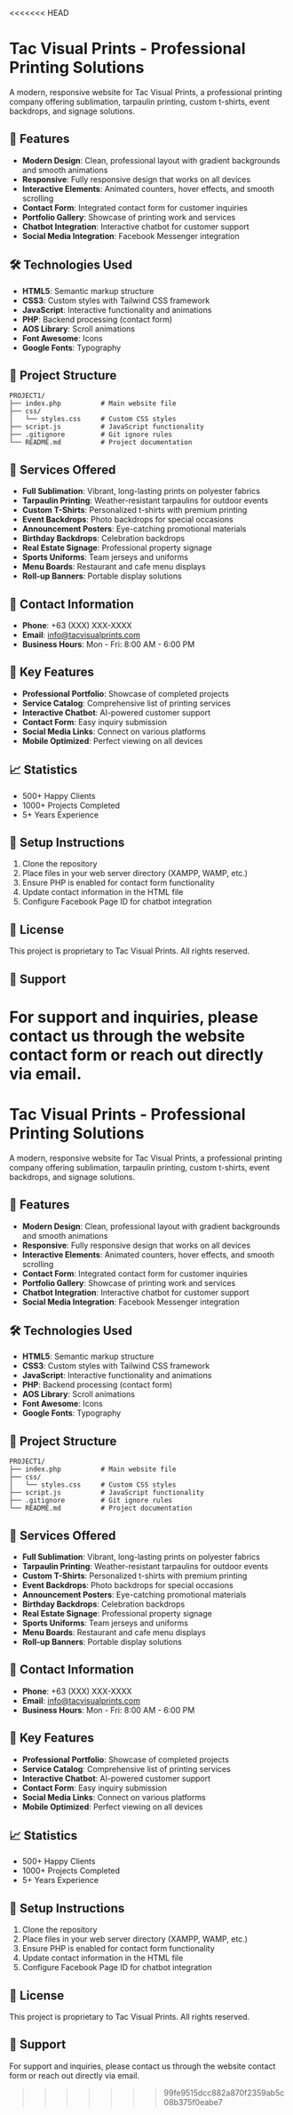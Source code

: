 <<<<<<< HEAD
# Tac Visual Prints - Professional Printing Solutions

A modern, responsive website for Tac Visual Prints, a professional printing company offering sublimation, tarpaulin printing, custom t-shirts, event backdrops, and signage solutions.

## 🎨 Features

- **Modern Design**: Clean, professional layout with gradient backgrounds and smooth animations
- **Responsive**: Fully responsive design that works on all devices
- **Interactive Elements**: Animated counters, hover effects, and smooth scrolling
- **Contact Form**: Integrated contact form for customer inquiries
- **Portfolio Gallery**: Showcase of printing work and services
- **Chatbot Integration**: Interactive chatbot for customer support
- **Social Media Integration**: Facebook Messenger integration

## 🛠️ Technologies Used

- **HTML5**: Semantic markup structure
- **CSS3**: Custom styles with Tailwind CSS framework
- **JavaScript**: Interactive functionality and animations
- **PHP**: Backend processing (contact form)
- **AOS Library**: Scroll animations
- **Font Awesome**: Icons
- **Google Fonts**: Typography

## 📁 Project Structure

```
PROJECT1/
├── index.php          # Main website file
├── css/
│   └── styles.css     # Custom CSS styles
├── script.js          # JavaScript functionality
├── .gitignore         # Git ignore rules
└── README.md          # Project documentation
```

## 🚀 Services Offered

- **Full Sublimation**: Vibrant, long-lasting prints on polyester fabrics
- **Tarpaulin Printing**: Weather-resistant tarpaulins for outdoor events
- **Custom T-Shirts**: Personalized t-shirts with premium printing
- **Event Backdrops**: Photo backdrops for special occasions
- **Announcement Posters**: Eye-catching promotional materials
- **Birthday Backdrops**: Celebration backdrops
- **Real Estate Signage**: Professional property signage
- **Sports Uniforms**: Team jerseys and uniforms
- **Menu Boards**: Restaurant and cafe menu displays
- **Roll-up Banners**: Portable display solutions

## 📱 Contact Information

- **Phone**: +63 (XXX) XXX-XXXX
- **Email**: info@tacvisualprints.com
- **Business Hours**: Mon - Fri: 8:00 AM - 6:00 PM

## 🎯 Key Features

- **Professional Portfolio**: Showcase of completed projects
- **Service Catalog**: Comprehensive list of printing services
- **Interactive Chatbot**: AI-powered customer support
- **Contact Form**: Easy inquiry submission
- **Social Media Links**: Connect on various platforms
- **Mobile Optimized**: Perfect viewing on all devices

## 📈 Statistics

- 500+ Happy Clients
- 1000+ Projects Completed
- 5+ Years Experience

## 🔧 Setup Instructions

1. Clone the repository
2. Place files in your web server directory (XAMPP, WAMP, etc.)
3. Ensure PHP is enabled for contact form functionality
4. Update contact information in the HTML file
5. Configure Facebook Page ID for chatbot integration

## 📝 License

This project is proprietary to Tac Visual Prints. All rights reserved.

## 🤝 Support

For support and inquiries, please contact us through the website contact form or reach out directly via email.
=======
# Tac Visual Prints - Professional Printing Solutions

A modern, responsive website for Tac Visual Prints, a professional printing company offering sublimation, tarpaulin printing, custom t-shirts, event backdrops, and signage solutions.

## 🎨 Features

- **Modern Design**: Clean, professional layout with gradient backgrounds and smooth animations
- **Responsive**: Fully responsive design that works on all devices
- **Interactive Elements**: Animated counters, hover effects, and smooth scrolling
- **Contact Form**: Integrated contact form for customer inquiries
- **Portfolio Gallery**: Showcase of printing work and services
- **Chatbot Integration**: Interactive chatbot for customer support
- **Social Media Integration**: Facebook Messenger integration

## 🛠️ Technologies Used

- **HTML5**: Semantic markup structure
- **CSS3**: Custom styles with Tailwind CSS framework
- **JavaScript**: Interactive functionality and animations
- **PHP**: Backend processing (contact form)
- **AOS Library**: Scroll animations
- **Font Awesome**: Icons
- **Google Fonts**: Typography

## 📁 Project Structure

```
PROJECT1/
├── index.php          # Main website file
├── css/
│   └── styles.css     # Custom CSS styles
├── script.js          # JavaScript functionality
├── .gitignore         # Git ignore rules
└── README.md          # Project documentation
```

## 🚀 Services Offered

- **Full Sublimation**: Vibrant, long-lasting prints on polyester fabrics
- **Tarpaulin Printing**: Weather-resistant tarpaulins for outdoor events
- **Custom T-Shirts**: Personalized t-shirts with premium printing
- **Event Backdrops**: Photo backdrops for special occasions
- **Announcement Posters**: Eye-catching promotional materials
- **Birthday Backdrops**: Celebration backdrops
- **Real Estate Signage**: Professional property signage
- **Sports Uniforms**: Team jerseys and uniforms
- **Menu Boards**: Restaurant and cafe menu displays
- **Roll-up Banners**: Portable display solutions

## 📱 Contact Information

- **Phone**: +63 (XXX) XXX-XXXX
- **Email**: info@tacvisualprints.com
- **Business Hours**: Mon - Fri: 8:00 AM - 6:00 PM

## 🎯 Key Features

- **Professional Portfolio**: Showcase of completed projects
- **Service Catalog**: Comprehensive list of printing services
- **Interactive Chatbot**: AI-powered customer support
- **Contact Form**: Easy inquiry submission
- **Social Media Links**: Connect on various platforms
- **Mobile Optimized**: Perfect viewing on all devices

## 📈 Statistics

- 500+ Happy Clients
- 1000+ Projects Completed
- 5+ Years Experience

## 🔧 Setup Instructions

1. Clone the repository
2. Place files in your web server directory (XAMPP, WAMP, etc.)
3. Ensure PHP is enabled for contact form functionality
4. Update contact information in the HTML file
5. Configure Facebook Page ID for chatbot integration

## 📝 License

This project is proprietary to Tac Visual Prints. All rights reserved.

## 🤝 Support

For support and inquiries, please contact us through the website contact form or reach out directly via email.
>>>>>>> 99fe9515dcc882a870f2359ab5c08b375f0eabe7
